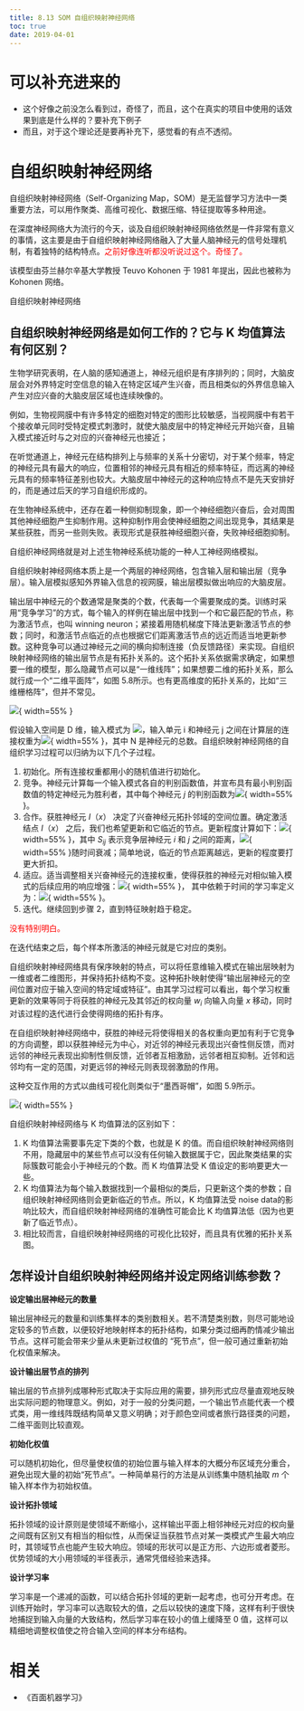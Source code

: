 ```yaml
---
title: 8.13 SOM 自组织映射神经网络
toc: true
date: 2019-04-01
---
```

# 可以补充进来的

- 这个好像之前没怎么看到过，奇怪了，而且，这个在真实的项目中使用的话效果到底是什么样的？要补充下例子
- 而且，对于这个理论还是要再补充下，感觉看的有点不透彻。



# 自组织映射神经网络


自组织映射神经网络（Self-Organizing Map，SOM）是无监督学习方法中一类重要方法，可以用作聚类、高维可视化、数据压缩、特征提取等多种用途。

在深度神经网络大为流行的今天，谈及自组织映射神经网络依然是一件非常有意义的事情，这主要是由于自组织映射神经网络融入了大量人脑神经元的信号处理机制，有着独特的结构特点。<span style="color:red;">之前好像连听都没听说过这个。奇怪了。</span>

该模型由芬兰赫尔辛基大学教授 Teuvo Kohonen 于 1981 年提出，因此也被称为 Kohonen 网络。

自组织映射神经网络


## 自组织映射神经网络是如何工作的？它与 K 均值算法有何区别？

生物学研究表明，在人脑的感知通道上，神经元组织是有序排列的；同时，大脑皮层会对外界特定时空信息的输入在特定区域产生兴奋，而且相类似的外界信息输入产生对应兴奋的大脑皮层区域也连续映像的。

例如，生物视网膜中有许多特定的细胞对特定的图形比较敏感，当视网膜中有若干个接收单元同时受特定模式刺激时，就使大脑皮层中的特定神经元开始兴奋，且输入模式接近时与之对应的兴奋神经元也接近；

在听觉通道上，神经元在结构排列上与频率的关系十分密切，对于某个频率，特定的神经元具有最大的响应，位置相邻的神经元具有相近的频率特征，而远离的神经元具有的频率特征差别也较大。大脑皮层中神经元的这种响应特点不是先天安排好的，而是通过后天的学习自组织形成的。


在生物神经系统中，还存在着一种侧抑制现象，即一个神经细胞兴奋后，会对周围其他神经细胞产生抑制作用。这种抑制作用会使神经细胞之间出现竞争，其结果是某些获胜，而另一些则失败。表现形式是获胜神经细胞兴奋，失败神经细胞抑制。

自组织神经网络就是对上述生物神经系统功能的一种人工神经网络模拟。

自组织映射神经网络本质上是一个两层的神经网络，包含输入层和输出层（竞争层）。输入层模拟感知外界输入信息的视网膜，输出层模拟做出响应的大脑皮层。

输出层中神经元的个数通常是聚类的个数，代表每一个需要聚成的类。训练时采用“竞争学习”的方式，每个输入的样例在输出层中找到一个和它最匹配的节点，称为激活节点，也叫 winning neuron；紧接着用随机梯度下降法更新激活节点的参数；同时，和激活节点临近的点也根据它们距离激活节点的远近而适当地更新参数。这种竞争可以通过神经元之间的横向抑制连接（负反馈路径）来实现。自组织映射神经网络的输出层节点是有拓扑关系的。这个拓扑关系依据需求确定，如果想要一维的模型，那么隐藏节点可以是“一维线阵”；如果想要二维的拓扑关系，那么就行成一个“二维平面阵”，如图 5.8所示。也有更高维度的拓扑关系的，比如“三维栅格阵”，但并不常见。

![](http://images.iterate.site/blog/image/20190401/PUSTAO8TjwPW.png?imageslim){ width=55% }

假设输入空间是 D 维，输入模式为 ![](http://images.iterate.site/blog/image/20190401/LysUec8WQjvm.png?imageslim)，输入单元 i 和神经元 j 之间在计算层的连接权重为![](http://images.iterate.site/blog/image/20190401/IRmwQ3SyWa46.png?imageslim){ width=55% }，其中 N 是神经元的总数。自组织映射神经网络的自组织学习过程可以归纳为以下几个子过程。


1. 初始化。所有连接权重都用小的随机值进行初始化。
2. 竞争。神经元计算每一个输入模式各自的判别函数值，并宣布具有最小判别函数值的特定神经元为胜利者，其中每个神经元 $j$ 的判别函数为![](http://images.iterate.site/blog/image/20190401/edVIyMIqHK0N.png?imageslim){ width=55% }。
3. 合作。获胜神经元 $I（x）$ 决定了兴奋神经元拓扑邻域的空间位置。确定激活结点 $I（x）$ 之后，我们也希望更新和它临近的节点。更新程度计算如下：![](http://images.iterate.site/blog/image/20190403/3xWYz8ef1wjL.png?imageslim){ width=55% }，其中 $S_{ij}$ 表示竞争层神经元 $i$ 和 $j$ 之间的距离，![](http://images.iterate.site/blog/image/20190403/RlyWc7z0dVp1.png?imageslim){ width=55% }随时间衰减；简单地说，临近的节点距离越远，更新的程度要打更大折扣。
4. 适应。适当调整相关兴奋神经元的连接权重，使得获胜的神经元对相似输入模式的后续应用的响应增强：![](http://images.iterate.site/blog/image/20190403/28eT0Soz34dG.png?imageslim){ width=55% }， 其中依赖于时间的学习率定义为：![](http://images.iterate.site/blog/image/20190403/Lvhd7OXf5BC1.png?imageslim){ width=55% }。
5. 迭代。继续回到步骤 2，直到特征映射趋于稳定。

<span style="color:red;">没有特别明白。</span>

在迭代结束之后，每个样本所激活的神经元就是它对应的类别。

自组织映射神经网络具有保序映射的特点，可以将任意维输入模式在输出层映射为一维或者二维图形，并保持拓扑结构不变。这种拓扑映射使得“输出层神经元的空间位置对应于输入空间的特定域或特征”。由其学习过程可以看出，每个学习权重更新的效果等同于将获胜的神经元及其邻近的权向量 $w_i$ 向输入向量 $x$ 移动，同时对该过程的迭代进行会使得网络的拓扑有序。


在自组织映射神经网络中，获胜的神经元将使得相关的各权重向更加有利于它竞争的方向调整，即以获胜神经元为中心，对近邻的神经元表现出兴奋性侧反馈，而对远邻的神经元表现出抑制性侧反馈，近邻者互相激励，远邻者相互抑制。近邻和远邻均有一定的范围，对更远邻的神经元则表现弱激励的作用。

这种交互作用的方式以曲线可视化则类似于“墨西哥帽”，如图 5.9所示。

![](http://images.iterate.site/blog/image/20190403/4PfhIpaRvCRL.png?imageslim){ width=55% }

自组织映射神经网络与 K 均值算法的区别如下：

1. K 均值算法需要事先定下类的个数，也就是 K 的值。而自组织映射神经网络则不用，隐藏层中的某些节点可以没有任何输入数据属于它，因此聚类结果的实际簇数可能会小于神经元的个数。而 K 均值算法受 K 值设定的影响要更大一些。
2. K 均值算法为每个输入数据找到一个最相似的类后，只更新这个类的参数；自组织映射神经网络则会更新临近的节点。所以，K 均值算法受 noise data的影响比较大，而自组织映射神经网络的准确性可能会比 K 均值算法低（因为也更新了临近节点）。
3. 相比较而言，自组织映射神经网络的可视化比较好，而且具有优雅的拓扑关系图。


## 怎样设计自组织映射神经网络并设定网络训练参数？


**设定输出层神经元的数量**

输出层神经元的数量和训练集样本的类别数相关。若不清楚类别数，则尽可能地设定较多的节点数，以便较好地映射样本的拓扑结构，如果分类过细再酌情减少输出节点。这样可能会带来少量从未更新过权值的 “死节点”，但一般可通过重新初始化权值来解决。

**设计输出层节点的排列**

输出层的节点排列成哪种形式取决于实际应用的需要，排列形式应尽量直观地反映出实际问题的物理意义。例如，对于一般的分类问题，一个输出节点能代表一个模式类，用一维线阵既结构简单又意义明确；对于颜色空间或者旅行路径类的问题，二维平面则比较直观。


**初始化权值**

可以随机初始化，但尽量使权值的初始位置与输入样本的大概分布区域充分重合，避免出现大量的初始“死节点”。一种简单易行的方法是从训练集中随机抽取 $m$ 个输入样本作为初始权值。

**设计拓扑领域**

拓扑领域的设计原则是使领域不断缩小，这样输出平面上相邻神经元对应的权向量之间既有区别又有相当的相似性，从而保证当获胜节点对某一类模式产生最大响应时，其领域节点也能产生较大响应。领域的形状可以是正方形、六边形或者菱形。优势领域的大小用领域的半径表示，通常凭借经验来选择。

**设计学习率**

学习率是一个递减的函数，可以结合拓扑邻域的更新一起考虑，也可分开考虑。在训练开始时，学习率可以选取较大的值，之后以较快的速度下降，这样有利于很快地捕捉到输入向量的大致结构，然后学习率在较小的值上缓降至 0 值，这样可以精细地调整权值使之符合输入空间的样本分布结构。




# 相关

- 《百面机器学习》
